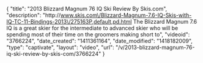 {
    "title": "2013 Blizzard Magnum 76 IQ Ski Review By Skis.com",
    "description": "http:\/\/www.skis.com\/Blizzard-Magnum-7.6-IQ-Skis-with-IQ-TC-11-Bindings-2013\/275163P,default,pd.html  The Blizzard Magnum 7.6 IQ is a great skier for the intermediate to advanced skier who will be spending most of their time on the groomers making short to",
    "videoid": "3766224",
    "date_created": "1411361164",
    "date_modified": "1418182009",
    "type": "captivate",
    "layout": "video",
    "url": "\/v\/2013-blizzard-magnum-76-iq-ski-review-by-skis-com\/3766224"
}